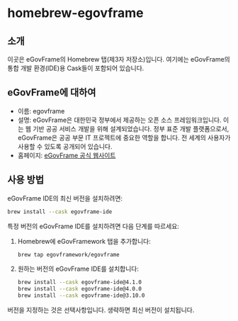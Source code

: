 # homebrew-egovframe

## 소개
이곳은 eGovFrame의 Homebrew 탭(제3자 저장소)입니다. 여기에는 eGovFrame의 통합 개발 환경(IDE)용 Cask들이 포함되어 있습니다.

## eGovFrame에 대하여
- 이름: egovframe
- 설명: eGovFrame은 대한민국 정부에서 제공하는 오픈 소스 프레임워크입니다. 이는 웹 기반 공공 서비스 개발을 위해 설계되었습니다. 정부 표준 개발 플랫폼으로서, eGovFrame은 공공 부문 IT 프로젝트에 중요한 역할을 합니다. 전 세계의 사용자가 사용할 수 있도록 공개되어 있습니다.
- 홈페이지: [eGovFrame 공식 웹사이트](https://www.egovframe.go.kr/)

## 사용 방법

eGovFrame IDE의 최신 버전을 설치하려면:

```bash
brew install --cask egovframe-ide
```

특정 버전의 eGovFrame IDE를 설치하려면 다음 단계를 따르세요:

1. Homebrew에 eGovFramework 탭을 추가합니다:
   ```bash
   brew tap egovframework/egovframe
   ```
2. 원하는 버전의 eGovFrame IDE를 설치합니다:
   ```bash
   brew install --cask egovframe-ide@4.1.0
   brew install --cask egovframe-ide@4.0.0
   brew install --cask egovframe-ide@3.10.0
   ```

버전을 지정하는 것은 선택사항입니다. 생략하면 최신 버전이 설치됩니다.
